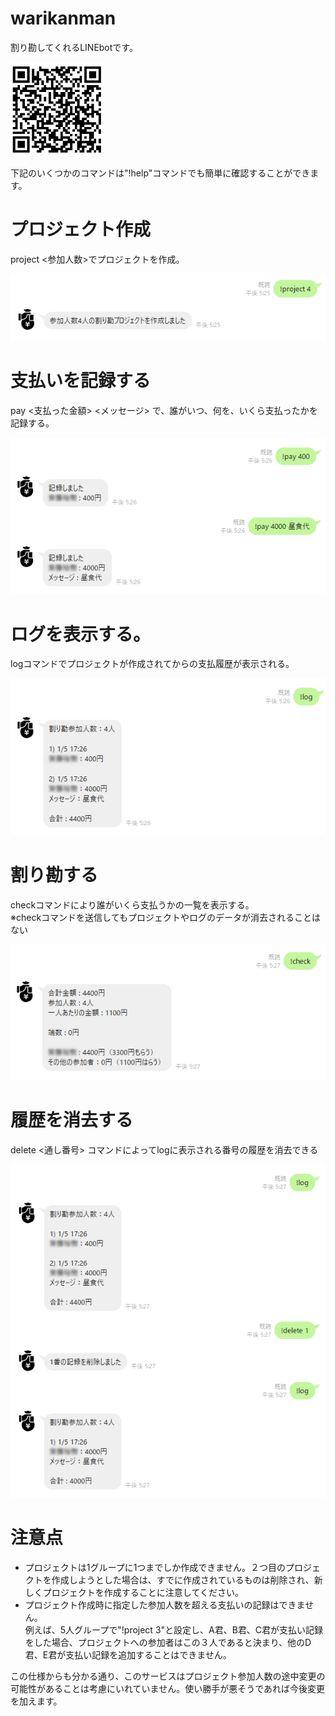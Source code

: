 # warikanman
割り勘してくれるLINEbotです。  


<img src="./sample/qr.png" width=150 height=150>

下記のいくつかのコマンドは"!help"コマンドでも簡単に確認することができます。

# プロジェクト作成
project <参加人数>でプロジェクトを作成。

![project](./sample/project.png)
# 支払いを記録する
pay <支払った金額> <メッセージ> で、誰がいつ、何を、いくら支払ったかを記録する。

![pay](./sample/pay.png)
# ログを表示する。
logコマンドでプロジェクトが作成されてからの支払履歴が表示される。

![log](./sample/log.png)
# 割り勘する
checkコマンドにより誰がいくら支払うかの一覧を表示する。  
※checkコマンドを送信してもプロジェクトやログのデータが消去されることはない

![check](./sample/check.png)
# 履歴を消去する
delete <通し番号> コマンドによってlogに表示される番号の履歴を消去できる


![delete](./sample/delete.png)

# 注意点
- プロジェクトは1グループに1つまでしか作成できません。２つ目のプロジェクトを作成しようとした場合は、すでに作成されているものは削除され、新しくプロジェクトを作成することに注意してください。
- プロジェクト作成時に指定した参加人数を超える支払いの記録はできません。  
例えば、5人グループで"!project 3"と設定し、A君、B君、C君が支払い記録をした場合、プロジェクトへの参加者はこの３人であると決まり、他のD君、E君が支払い記録を追加することはできません。  

この仕様からも分かる通り、このサービスはプロジェクト参加人数の途中変更の可能性があることは考慮にいれていません。使い勝手が悪そうであれば今後変更を加えます。
